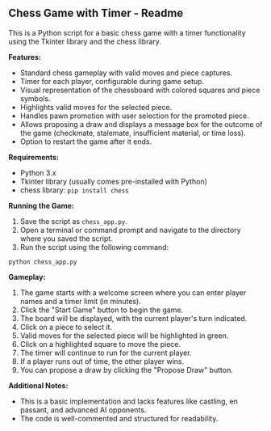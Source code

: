 ## Chess Game with Timer - Readme

This is a Python script for a basic chess game with a timer functionality using the Tkinter library and the chess library.

**Features:**

* Standard chess gameplay with valid moves and piece captures.
* Timer for each player, configurable during game setup.
* Visual representation of the chessboard with colored squares and piece symbols.
* Highlights valid moves for the selected piece.
* Handles pawn promotion with user selection for the promoted piece.
* Allows proposing a draw and displays a message box for the outcome of the game (checkmate, stalemate, insufficient material, or time loss).
* Option to restart the game after it ends.

**Requirements:**

* Python 3.x
* Tkinter library (usually comes pre-installed with Python)
* chess library: `pip install chess`

**Running the Game:**

1. Save the script as `chess_app.py`.
2. Open a terminal or command prompt and navigate to the directory where you saved the script.
3. Run the script using the following command:

```
python chess_app.py
```

**Gameplay:**

1. The game starts with a welcome screen where you can enter player names and a timer limit (in minutes).
2. Click the "Start Game" button to begin the game.
3. The board will be displayed, with the current player's turn indicated.
4. Click on a piece to select it.
5. Valid moves for the selected piece will be highlighted in green.
6. Click on a highlighted square to move the piece.
7. The timer will continue to run for the current player. 
8. If a player runs out of time, the other player wins.
9. You can propose a draw by clicking the "Propose Draw" button.

**Additional Notes:**

* This is a basic implementation and lacks features like castling, en passant, and advanced AI opponents.
* The code is well-commented and structured for readability.
